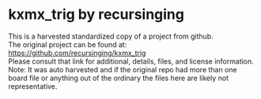 
# kxmx_trig by recursinging  
This is a harvested standardized copy of a project from github.  
The original project can be found at:  
https://github.com/recursinging/kxmx_trig  
Please consult that link for additional, details, files, and license information.  
Note: It was auto harvested and if the original repo had more than one board file or anything out of the ordinary the files here are likely not representative.  
    